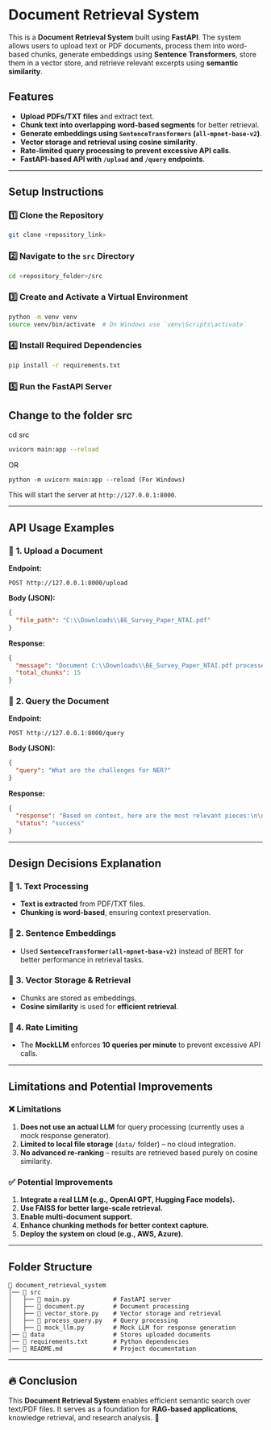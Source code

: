 # Document Retrieval System

This is a **Document Retrieval System** built using **FastAPI**. The system allows users to upload text or PDF documents, process them into word-based chunks, generate embeddings using **Sentence Transformers**, store them in a vector store, and retrieve relevant excerpts using **semantic similarity**.

## Features
- **Upload PDFs/TXT files** and extract text.
- **Chunk text into overlapping word-based segments** for better retrieval.
- **Generate embeddings using `SentenceTransformers` (`all-mpnet-base-v2`)**.
- **Vector storage and retrieval using cosine similarity**.
- **Rate-limited query processing to prevent excessive API calls**.
- **FastAPI-based API with `/upload` and `/query` endpoints**.

---

## Setup Instructions

### 1️⃣ Clone the Repository
```bash
git clone <repository_link>
```

### 2️⃣ Navigate to the `src` Directory
```bash
cd <repository_folder>/src
```

### 3️⃣ Create and Activate a Virtual Environment
```bash
python -m venv venv
source venv/bin/activate  # On Windows use `venv\Scripts\activate`
```

### 4️⃣ Install Required Dependencies
```bash
pip install -r requirements.txt
```



### 5️⃣ Run the FastAPI Server
## Change to the folder src
  cd src
  
```bash
uvicorn main:app --reload
```
OR

```
python -m uvicorn main:app --reload (For Windows)
```

This will start the server at `http://127.0.0.1:8000`.

---

## API Usage Examples

### 📌 **1. Upload a Document**
**Endpoint:**
```http
POST http://127.0.0.1:8000/upload
```
**Body (JSON):**
```json
{
  "file_path": "C:\\Downloads\\BE_Survey_Paper_NTAI.pdf"
}
```
**Response:**
```json
{
  "message": "Document C:\\Downloads\\BE_Survey_Paper_NTAI.pdf processed successfully",
  "total_chunks": 15
}
```

### 📌 **2. Query the Document**
**Endpoint:**
```http
POST http://127.0.0.1:8000/query
```
**Body (JSON):**
```json
{
  "query": "What are the challenges for NER?"
}
```
**Response:**
```json
{
  "response": "Based on context, here are the most relevant pieces:\n\n1. Code-switching complexity in social media.\n2. Scarcity of annotated datasets for Hindi-English NER.\n3. Informal language characteristics.\n\nThese seem relevant to your question: What are the challenges for NER?",
  "status": "success"
}
```

---

## Design Decisions Explanation

### 📌 **1. Text Processing**
- **Text is extracted** from PDF/TXT files.
- **Chunking is word-based**, ensuring context preservation.

### 📌 **2. Sentence Embeddings**
- Used **`SentenceTransformer(all-mpnet-base-v2)`** instead of BERT for better performance in retrieval tasks.

### 📌 **3. Vector Storage & Retrieval**
- Chunks are stored as embeddings.
- **Cosine similarity** is used for **efficient retrieval**.

### 📌 **4. Rate Limiting**
- The **MockLLM** enforces **10 queries per minute** to prevent excessive API calls.

---

## Limitations and Potential Improvements

### ❌ Limitations
1. **Does not use an actual LLM** for query processing (currently uses a mock response generator).
2. **Limited to local file storage** (`data/` folder) – no cloud integration.
3. **No advanced re-ranking** – results are retrieved based purely on cosine similarity.

### ✅ Potential Improvements
1. **Integrate a real LLM (e.g., OpenAI GPT, Hugging Face models).**
2. **Use FAISS for better large-scale retrieval.**
3. **Enable multi-document support.**
4. **Enhance chunking methods for better context capture.**
5. **Deploy the system on cloud (e.g., AWS, Azure).**

---

## Folder Structure
```
📂 document_retrieval_system
│── 📂 src
│   ├── 📜 main.py            # FastAPI server
│   ├── 📜 document.py        # Document processing
│   ├── 📜 vector_store.py    # Vector storage and retrieval
│   ├── 📜 process_query.py   # Query processing
│   ├── 📜 mock_llm.py        # Mock LLM for response generation
│── 📂 data                   # Stores uploaded documents
│── 📜 requirements.txt       # Python dependencies
│── 📜 README.md              # Project documentation
```

---

## 🔥 Conclusion
This **Document Retrieval System** enables efficient semantic search over text/PDF files. It serves as a foundation for **RAG-based applications**, knowledge retrieval, and research analysis. 🚀

